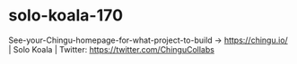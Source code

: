 # solo-koala-170
See-your-Chingu-homepage-for-what-project-to-build -> https://chingu.io/ | Solo Koala | Twitter: https://twitter.com/ChinguCollabs
